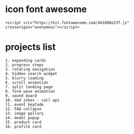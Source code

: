 # icon font awesome

    <script src="https://kit.fontawesome.com/441088e23f.js" crossorigin="anonymous"></script>

# projects list

    1. expanding cards
    2. progress steps
    3. rotating navigation
    4. hidden search widget
    5. blurry loading
    6. scroll animation
    7. split landing page
    8. form wave animation
    9. sound board
    10. dad jokes - call api
    11. event keyCode
    12. FAQ collapse
    13. image gallary
    14. modal popup
    15. product card
    16. profile card
